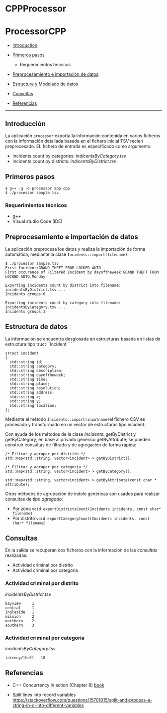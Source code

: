 # CPPProcessor


# ProcessorCPP

* [Introduction](#Introduction)

* [Primeros pasos](#primeros-pasos)
  * Requerimientos técnicos

* [Preprocesamiento e importación de datos](#preprocesamiento-e-importación-de-datos)

* [Estructura y Modelado de datos](#estructura-de-datos)

* [Consultas](#consultas)

* [Referencias](#referencias)

---

## Introducción

La aplicación ```processor``` exporta la información contenida en varios ficheros con la información detallada basada en el fichero inicial TSV recien preprocesado. EL fichero de entrada es especificado como argumento:

* Incidents count by categories: _indicentsByCategory.tsv_
* Incidents count by districts:  _indicentsByDistrict.tsv_

## Primeros pasos

```
$ g++ -g -o processor app.cpp
$ ./processor sample.tsv
```

### Requerimientos técnicos

* g++
* Visual studio Code (IDE)

## Preprocesamiento e importación de datos

La aplicación preprocesa los datos y realiza la importación de forma automática, mediante la clase ```Incidents::import(filename)```.

```
$ ./processor sample.tsv
First Incident:GRAND THEFT FROM LOCKED AUTO
First occurence of Filtered Incident by dayoftheweek:GRAND THEFT FROM LOCKED AUTO,Monday

Exporting incidents count by district into filename: incidentsByDistrict.tsv ...
Incidents groups:6

Exporting incidents count by category into filename: incidentsByCategory.tsv ...
Incidents groups:1
```
## Estructura de datos

La información se encuentra desglosada en estructuras basada en listas de estructura tipo truct ``ìncident````

```
struct incident
{
  std::string id;
  std::string category;
  std::string description;
  std::string dayoftheweek;
  std::string time;
  std::string place;
  std::string resolution;
  std::string address;
  std::string x;
  std::string y;
  std::string location;
};
```
Mediante el método ```Íncidents::import(inputname)```el fichero CSV es procesado y transformado en un vector de estructuras tipo incident.

Con ayuda de los métodos de la clase *Incidents*: getByDistrict y getByCategory, en base al privado genérico getByAttribute; se pueden construir consultas de filtrado y de agregación de forma rápida:

```
/* Filtrar y agrupar por distrito */
std::map<std::string, vector<incident> > getByDistrict();
```
```
/* Filtrar y agrupar por categoria */
std::map<std::string, vector<incident> > getByCategory();
```

```    
std::map<std::string, vector<incident> > getByAttribute(const char * attribute);
```

Otros métodos de agrupación de índole genéricas son usados para realizar consultas de tipo *agregado*:

* Por zona ```void exportDistrictsCount(Incidents incidents, const char* filename)```
* Por distrito ```void exportCategoryCount(Incidents incidents, const char* filename)```


## Consultas

En la salida se recuperan dos ficheros con la información de las *consultas* realizadas:

 * Actividad criminal por distrito
 * Actividad criminal por categoria

### Actividad criminal por distrito

_incidentsByDistrict.tsv_
```
bayview	    1
central	    1
ingleside	1
mission	    2
northern	2
southern	3
```

### Actividad criminal por categoria

_incidentsByCategory.tsv_
```
larceny/theft	10
```


## Referencias
* C++ Concurrency in action (Chapter 8) [book](http://www.bogotobogo.com/cplusplus/files/CplusplusConcurrencyInAction_PracticalMultithreading.pdf)

* Split lines into record variables 
https://stackoverflow.com/questions/15701015/split-and-process-a-string-in-c-into-different-variables
